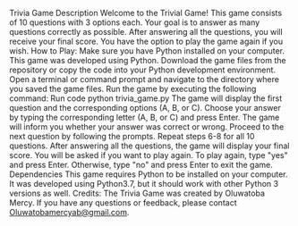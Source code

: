Trivia Game
Description
Welcome to the Trivial Game! This game consists of 10 questions with 3 options each. Your
goal is to answer as many questions correctly as possible. After answering all the questions,
you will receive your final score. You have the option to play the game again if you wish.
How to Play:
Make sure you have Python installed on your computer. This game was developed using Python.
Download the game files from the repository or copy the code into your Python development
environment.
Open a terminal or command prompt and navigate to the directory where you saved the
game files.
Run the game by executing the following command:
Run code
python trivia_game.py
The game will display the first question and the corresponding options (A, B, or C).
Choose your answer by typing the corresponding letter (A, B, or C) and press Enter.
The game will inform you whether your answer was correct or wrong.
Proceed to the next question by following the prompts.
Repeat steps 6-8 for all 10 questions.
After answering all the questions, the game will display your final score.
You will be asked if you want to play again. To play again, type "yes" and press Enter.
Otherwise, type "no" and press Enter to exit the game.
Dependencies
This game requires Python to be installed on your computer. It was developed using Python3.7, but it should work with other Python 3 versions as well.
Credits:
The Trivia Game was created by Oluwatoba Mercy. If you have any questions or feedback,
please contact Oluwatobamercyab@gmail.com.
